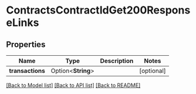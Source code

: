 # ContractsContractIdGet200ResponseLinks

## Properties

Name | Type | Description | Notes
------------ | ------------- | ------------- | -------------
**transactions** | Option<**String**> |  | [optional]

[[Back to Model list]](../README.md#documentation-for-models) [[Back to API list]](../README.md#documentation-for-api-endpoints) [[Back to README]](../README.md)


